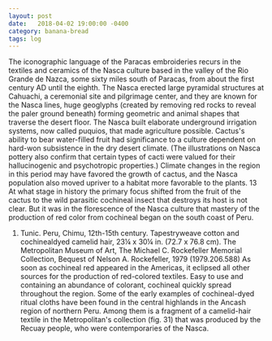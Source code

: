 ```yaml
---
layout: post
date:   2018-04-02 19:00:00 -0400
category: banana-bread
tags: log
---
```

The iconographic language of the Paracas embroi­deries recurs in the textiles and ceramics of the Nasca culture based in the valley of the Rio Grande de Nazca, some sixty miles south of Paracas, from about the first century AD until the eighth. The Nasca erected large pyramidal structures at Cahuachi, a ceremonial site and pilgrimage center, and they are known for the Nasca lines, huge geoglyphs (created by removing red rocks to reveal the paler ground beneath) forming geometric and animal shapes that traverse the desert floor.<!--excerpt--> The Nasca built elaborate underground irriga­tion systems, now called puquios, that made agricul­ture possible. Cactus's ability to bear water-filled fruit had significance to a culture dependent on hard-won subsistence in the dry desert climate. (The illustra­tions on Nasca pottery also confirm that certain types of cacti were valued for their hallucinogenic and psy­chotropic properties.) Climate changes in the region in this period may have favored the growth of cactus, and the Nasca population also moved upriver to a habi­tat more favorable to the plants. 13 At what stage in history the primary focus shifted from the fruit of the cactus to the wild parasitic cochineal insect that destroys its host is not clear. But it was in the florescence of the Nasca culture that mastery of the production of red color from cochineal began on the south coast of Peru.

1. Tunic. Peru, Chimu, 12th-15th century. Tapestry­weave cotton and cochineal­dyed camelid hair, 23¼ x 30¼ in. (72.7 x 76.8 cm). The Metropolitan Museum of Art, The Michael C. Rockefeller Memorial Collection, Bequest of Nelson A. Rockefeller, 1979 (1979.206.588)
As soon as cochineal red appeared in the Ameri­cas, it eclipsed all other sources for the production of red-colored textiles. Easy to use and containing an abundance of colorant, cochineal quickly spread throughout the region. Some of the early examples of cochineal-dyed ritual cloths have been found in the central highlands in the Ancash region of north­ern Peru. Among them is a fragment of a camelid-hair textile in the Metropolitan's collection (fig. 31) that was produced by the Recuay people, who were con­temporaries of the Nasca.